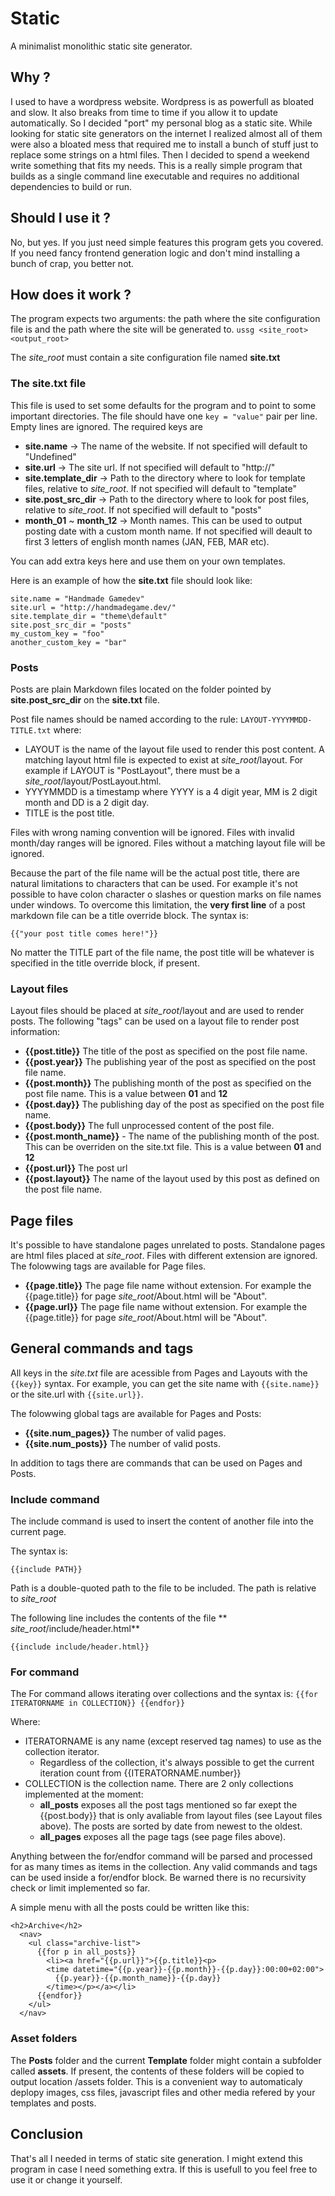# Static

A minimalist monolithic static site generator.

## Why ?

I used to have a wordpress website. Wordpress is as powerfull as bloated and slow. It also breaks from time to time if you allow it to update automatically. So I decided "port" my personal blog as a static site. While looking for static site generators on the internet I realized almost all of them were also a bloated mess that required me to install a bunch of stuff just to replace some strings on a html files. Then I decided to spend a weekend write something that fits my needs.
This is a really simple program that builds as a single command line executable and requires no additional dependencies to build or run.

## Should I use it ?

No, but yes.
If you just need simple features this program gets you covered. If you need fancy frontend generation logic and don't mind installing a bunch of crap, you better not.

## How does it work ?

The program expects two arguments: the path where the site configuration file is and the path where the site will be generated to.
``` ussg <site_root> <output_root> ```

The _site_root_ must contain a site configuration file named **site.txt**

### The site.txt file

This file is used to set some defaults for the program and to point to some important directories. 
The file should have one ```key = "value"``` pair per line. Empty lines are ignored. 
The required keys are

- **site.name**           -> The name of the website. If not specified will default to "Undefined"
- **site.url**            -> The site url. If not specified will default to "http://"
- **site.template_dir**   -> Path to the directory where to look for template files, relative to _site_root_. If not specified will default to "template"
- **site.post_src_dir**   -> Path to the directory where to look for post files, relative to _site_root_. If not specified will default to "posts"
- **month_01** ~ **month_12** -> Month names. This can be used to output posting date with a custom month name. If not specified will deault to first 3 letters of english month names (JAN, FEB, MAR etc).

You can add extra keys here and use them on your own templates.

Here is an example of how the **site.txt** file should look like:

```
site.name = "Handmade Gamedev"
site.url = "http://handmadegame.dev/"
site.template_dir = "theme\default"
site.post_src_dir = "posts"
my_custom_key = "foo"
another_custom_key = "bar"

```


### Posts

Posts are plain Markdown files located on the folder pointed by **site.post_src_dir** on the **site.txt** file. 

Post file names should be named according to the rule:
```LAYOUT-YYYYMMDD-TITLE.txt```
where:
- LAYOUT is the name of the layout file used to render this post content. A matching layout html file is expected to exist at _site_root_/layout. For example if LAYOUT is "PostLayout", there must be a _site_root_/layout/PostLayout.html.
- YYYYMMDD is a timestamp where YYYY is a 4 digit year, MM is 2 digit month and DD is a 2 digit day.
- TITLE is the post title. 

Files with wrong naming convention will be ignored. 
Files with invalid month/day ranges will be ignored.
Files without a matching layout file will be ignored.

Because the part of the file name will be the actual post title, there are natural limitations to characters that can be used.
For example it's not possible to have colon character o slashes or question marks on file names under windows.
To overcome this limitation, the **very first line** of a post markdown file can be a title override block.
The syntax is:

```{{"your post title comes here!"}}```

No matter the TITLE part of the file name, the post title will be whatever is specified in the title override block, if present.

### Layout files
Layout files should be placed at _site_root_/layout and are used to render posts.
The following "tags" can be used on a layout file to render post information:
- **{{post.title}}** The title of the post as specified on the post file name.
- **{{post.year}}** The publishing year of the post as specified on the post file name.
- **{{post.month}}** The publishing month of the post as specified on the post file name. This is a value between **01** and **12**
- **{{post.day}}** The publishing day of the post as specified on the post file name.
- **{{post.body}}** The full unprocessed content of the post file.
- **{{post.month_name}}** - The name of the publishing month of the post. This can be overriden on the site.txt file. This is a value between **01** and **12**
- **{{post.url}}** The post url
- **{{post.layout}}** The name of the layout used by this post as defined on the post file name.

## Page files
It's possible to have standalone pages unrelated to posts. Standalone pages are html files placed at _site_root_. Files with different extension are ignored.
The folowwing tags are available for Page files.
- **{{page.title}}** The page file name without extension. For example the {{page.title}} for page _site_root_/About.html will be "About".
- **{{page.url}}** The page file name without extension. For example the {{page.title}} for page _site_root_/About.html will be "About".

## General commands and tags
All keys in the _site.txt_ file are acessible from Pages and Layouts with the ```{{key}}``` syntax. For example, you can get the site name with ```{{site.name}}``` or the site.url with ```{{site.url}}```.

The folowwing global tags are available for Pages and Posts:
- **{{site.num_pages}}** The number of valid pages.
- **{{site.num_posts}}** The number of valid posts.

In addition to tags there are commands that can be used on Pages and Posts.

### Include command
The include command is used to insert the content of another file into the current page.

The syntax is:

```{{include PATH}}```

Path is a double-quoted path to the file to be included. 
The path is relative to _site_root_

The following line includes the contents of the file ** _site_root_/include/header.html**
```
{{include include/header.html}}
```

### For command
The For command allows iterating over collections and the syntax is:
```{{for ITERATORNAME in COLLECTION}} {{endfor}}```

Where:
- ITERATORNAME is any name (except reserved tag names) to use as the collection iterator.
  - Regardless of the collection, it's always possible to get the current iteration count from {{ITERATORNAME.number}}
- COLLECTION is the collection name. There are 2 only collections implemented at the moment: 
  - **all_posts** exposes all the post tags mentioned so far exept the {{post.body}} that is only avaliable from layout files (see Layout files above). The posts are sorted by date from newest to the oldest.
  - **all_pages** exposes all the page tags (see page files above).

Anything between the for/endfor command will be parsed and processed for as many times as items in the collection.
Any valid commands and tags can be used inside a for/endfor block. Be warned there is no recursivity check or limit implemented so far.

A simple menu with all the posts could be written like this:

```
<h2>Archive</h2>
  <nav>
    <ul class="archive-list">
      {{for p in all_posts}}
        <li><a href="{{p.url}}">{{p.title}}<p>
        <time datetime="{{p.year}}-{{p.month}}-{{p.day}}:00:00+02:00">
          {{p.year}}-{{p.month_name}}-{{p.day}}
        </time></p></a></li>
      {{endfor}}
    </ul>
  </nav>
```


### Asset folders
The **Posts** folder and the current **Template** folder might contain a subfolder called **assets**. 
If present, the contents of these folders will be copied to output location /assets folder.
This is a convenient way to automaticaly deplopy images, css files, javascript files and other media refered by your templates and posts.


## Conclusion
That's all I needed in terms of static site generation. I might extend this program in case I need something extra. 
If this is usefull to you feel free to use it or change it yourself.


